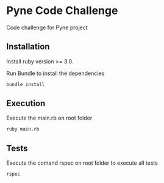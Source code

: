 # Pyne Code Challenge
Code challenge for Pyne project

## Installation

Install ruby version >= 3.0.

Run Bundle to install the dependencies
```bash
bundle install
```

## Execution

Execute the main.rb on root folder
```bash
ruby main.rb
```

## Tests

Execute the comand rspec on root folder to execute all tests
```bash
rspec

